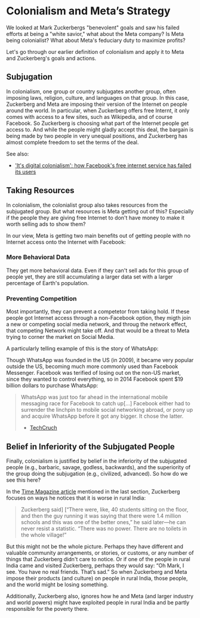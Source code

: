 # Colonialism and Meta’s Strategy
We looked at Mark Zuckerbergs "benevolent" goals and saw his failed efforts at being a "white savior," what about the Meta company? Is Meta being colonialist? What about Meta's feduciary duty to maximize profits?

Let's go through our earlier definition of colonialism and apply it to Meta and Zuckerberg's goals and actions.

## Subjugation
In colonialism, one group or country subjugates another group, often imposing laws, religion, culture, and languages on that group. In this case, Zuckerberg and Meta are imposing their version of the Internet on people around the world. In particular, when Zuckerberg offers free Internt, it only comes with access to a few sites, such as Wikipedia, and of course Facebook. So Zuckerberg is choosing what part of the Internet people get access to. And while the people might gladly accept this deal, the bargain is being made by two people in very unequal positions, and Zuckerberg has almost complete freedom to set the terms of the deal.

See also:
- ['It's digital colonialism': how Facebook's free internet service has failed its users](https://www.theguardian.com/technology/2017/jul/27/facebook-free-basics-developing-markets)

## Taking Resources
In colonialism, the colonialist group also takes resources from the subjugated group. But what resources is Meta getting out of this? Especially if the people they are giving free Internet to don't have money to make it worth selling ads to show them?

In our view, Meta is getting two main benefits out of getting people with no Internet access onto the Internet with Facebook:

### More Behavioral Data
They get more behavioral data. Even if they can't sell ads for this group of people yet, they are still accumulating a larger data set with a larger percentage of Earth's population.

### Preventing Competition
Most importantly, they can prevent a competetor from taking hold. If these people got Internet access through a non-Facebook option, they migth join a new or competing social media network, and throug the network effect, that competing Network might take off. And that would be a threat to Meta trying to corner the market on Social Media.

A particularly telling example of this is the story of WhatsApp:

Though WhatsApp was founded in the US (in 2009), it became very popular outside the US, becoming much more commonly used than Facebook Messenger. Facebook was terified of losing out on the non-US market, since they wanted to control everything, so in 2014 Facebook spent $19 billion dollars to purchase WhatsApp:

> WhatsApp was just too far ahead in the international mobile messaging race for Facebook to catch up[...] Facebook either had to surrender the linchpin to mobile social networking abroad, or pony up and acquire WhatsApp before it got any bigger. It chose the latter.
>
> - [TechCruch](https://techcrunch.com/2014/02/19/facebook-whatsapp/)


## Belief in Inferiority of the Subjugated People
Finally, colonialism is justified by belief in the inferiority of the subjugated people (e.g., barbaric, savage, godless, backwards), and the superiority of the group doing the subjugation (e.g., civilized, advanced). So how do we see this here?

In the [Time Magazine article](https://time.com/facebook-world-plan/) mentioned in the last section, Zuckerberg focuses on ways he notices that it is worse in rural India:
>  Zuckerberg said] [“There were, like, 40 students sitting on the floor, and then the guy running it was saying that there were 1.4 million schools and this was one of the better ones,” he said later—he can never resist a statistic. “There was no power. There are no toilets in the whole village!”

But this might not be the whole picture. Perhaps they have different and valuable community arrangements, or stories, or customs, or any number of things that Zuckerberg didn't care to notice. Or if one of the people in rural India came and visited Zuckerberg, perhaps they would say: “Oh Mark, I see. You have no real friends. That’s sad.” So when Zuckerberg and Meta impose their products (and culture) on people in rural India, those people, and the world might be losing something.

Additionally, Zuckerberg also, ignores how he and Meta (and larger industry and world powers) might have exploited people in rural India and be partly responsible for the poverty there.
